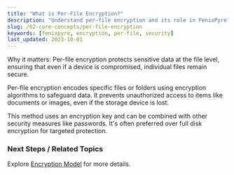 ```yaml
---
title: "What is Per-File Encryption?"
description: "Understand per-file encryption and its role in FenixPyre for securing individual files against unauthorized access (under 160 characters)."
slug: /02-core-concepts/per-file-encryption
keywords: [fenixpyre, encryption, per-file, security]
last_updated: 2023-10-01
---
```


Why it matters: Per-file encryption protects sensitive data at the file level, ensuring that even if a device is compromised, individual files remain secure.

Per-file encryption encodes specific files or folders using encryption algorithms to safeguard data. It prevents unauthorized access to items like documents or images, even if the storage device is lost.

This method uses an encryption key and can be combined with other security measures like passwords. It's often preferred over full disk encryption for targeted protection.

### Next Steps / Related Topics
Explore [Encryption Model](https://fenixpyre.com/docs/encryption-model) for more details.
